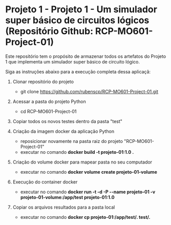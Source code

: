 # Projeto 1 - Projeto 1 - Um simulador super básico de circuitos lógicos (Repositório Github: RCP-MO601-Project-01)

Este repositório tem o propósito de armazenar todos os artefatos do Projeto 1 que implementa 
um simulador super básico de circuito lógico. 

<!-- This repository has the main aim to store the assignments of the discipline Computer Architecture II of the Computer Science Pos-graduation Course of the Institute of Computation of UNICAMP. -->

Siga as instruções abaixo para a execução completa dessa aplicaçã:

1. Clonar repositório do projeto 
    - git clone https://github.com/rubenscp/RCP-MO601-Project-01.git
	
2. Acessar a pasta do projeto Python
	- cd RCP-MO601-Project-01
	
3. Copiar todos os novos testes dentro da pasta "test"

4. Criação da imagem docker da aplicação Python
	- reposicionar novamente  na pasta raiz do projeto "RCP-MO601-Project-01"
	- executar no comando **docker build -t projeto-01:1.0 .**

5. Criação do volume docker para mapear pasta no seu computador
	- executar no comando **docker volume create projeto-01-volume**

6. Execução do container docker
	- executar no comando **docker run -t -d -P --name projeto-01 -v projeto-01-volume:/app/test projeto-01:1.0**
	
7. Copiar os arquivos resultados para a pasta local	
	- executar no comando **docker cp projeto-01:/app/test/. test/.**
    
